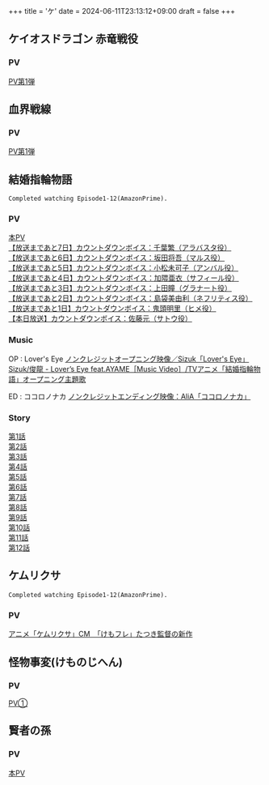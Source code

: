 +++
title = 'ケ'
date = 2024-06-11T23:13:12+09:00
draft = false
+++

## ケイオスドラゴン 赤竜戦役

### PV
[PV第1弾](https://youtu.be/nFhx4WJr2cg?si=2sIu9OAOrOyX82Cx)

## 血界戦線
### PV
[PV第1弾](https://www.youtube.com/watch?v=jDyMuduEJ2E)

  
## 結婚指輪物語
```
Completed watching Episode1-12(AmazonPrime).
```
### PV
[本PV](https://youtu.be/S238Ng-DseE)\
[【放送まであと7日】カウントダウンボイス：千葉繁（アラバスタ役）](https://youtu.be/gOGwXUSjtn0)\
[【放送まであと6日】カウントダウンボイス：坂田将吾（マルス役）](https://youtu.be/kF-RWO9OKDU)\
[【放送まであと5日】カウントダウンボイス：小松未可子（アンバル役）](https://youtu.be/iiFFQeTLEOU)\
[【放送まであと4日】カウントダウンボイス：加隈亜衣（サフィール役）](https://youtu.be/1ejvvfwkRRs)\
[【放送まであと3日】カウントダウンボイス：上田瞳（グラナート役）](https://youtu.be/5rP3QAZcDT0)\
[【放送まであと2日】カウントダウンボイス：島袋美由利（ネフリティス役）](https://youtu.be/QGYObeztyKM)\
[【放送まであと1日】カウントダウンボイス：鬼頭明里（ヒメ役）](https://youtu.be/_w6P94C2rr0)\
[【本日放送】カウントダウンボイス：佐藤元（サトウ役）](https://youtu.be/MCxRSPufbi4)
### Music
OP : Lover's Eye
[ノンクレジットオープニング映像／Sizuk「Lover's Eye」](https://youtu.be/BE5G43rTBkA)\
[Sizuk/俊龍 - Lover’s Eye feat.AYAME［Music Video］/TVアニメ「結婚指輪物語」オープニング主題歌](https://www.youtube.com/watch?v=_PGgv5NC_AE)

ED :  ココロノナカ 
[ノンクレジットエンディング映像：AliA「ココロノナカ」](https://youtu.be/wuX1LaPSvP0)

### Story
[第1話](https://talesofweddingrings-anime.jp/story/episode1/)\
[第2話](https://talesofweddingrings-anime.jp/story/episode2/)\
[第3話](https://talesofweddingrings-anime.jp/story/episode3/)\
[第4話](https://talesofweddingrings-anime.jp/story/episode4/)\
[第5話](https://talesofweddingrings-anime.jp/story/episode5/)\
[第6話](https://talesofweddingrings-anime.jp/story/episode6/)\
[第7話](https://talesofweddingrings-anime.jp/story/episode7/)\
[第8話](https://talesofweddingrings-anime.jp/story/episode8/)\
[第9話](https://talesofweddingrings-anime.jp/story/episode9/)\
[第10話](https://talesofweddingrings-anime.jp/story/episode10/)\
[第11話](https://talesofweddingrings-anime.jp/story/episode11/)\
[第12話](https://talesofweddingrings-anime.jp/story/episode12/)


## ケムリクサ
```
Completed watching Episode1-12(AmazonPrime).
```

### PV
[アニメ「ケムリクサ」CM　「けもフレ」たつき監督の新作](https://www.youtube.com/watch?v=tJHbPkTcg1M)

  

## 怪物事変(けものじへん)

### PV
[PV①](https://www.youtube.com/watch?v=H-zC4kTkJLI)

## 賢者の孫
### PV
[本PV](https://www.youtube.com/watch?v=8TXDk-isqLE)


